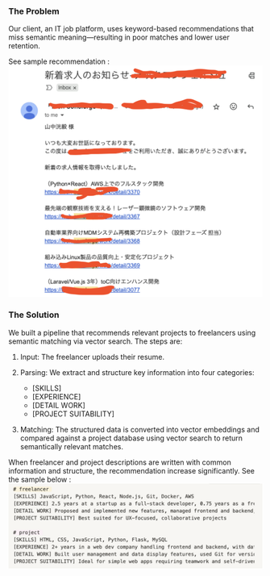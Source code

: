 ### The Problem

Our client, an IT job platform, uses keyword-based recommendations that miss semantic meaning—resulting in poor matches and lower user retention.

See sample recommendation : 
![Dashboard view](public/posts/project-c/jobpost.png) 


### The Solution
We built a pipeline that recommends relevant projects to freelancers using semantic matching via vector search. The steps are:
1. Input: The freelancer uploads their resume.
2. Parsing: We extract and structure key information into four categories:
    - [SKILLS]
    - [EXPERIENCE]
    - [DETAIL WORK]
    - [PROJECT SUITABILITY]

3. Matching: The structured data is converted into vector embeddings and compared against a project database using vector search to return semantically relevant matches.

When freelancer and project descriptions are written with common information and structure, the recommendation increase significantly. See the sample below : 
![Dashboard view](public/posts/project-c/sample.png) 


 


 